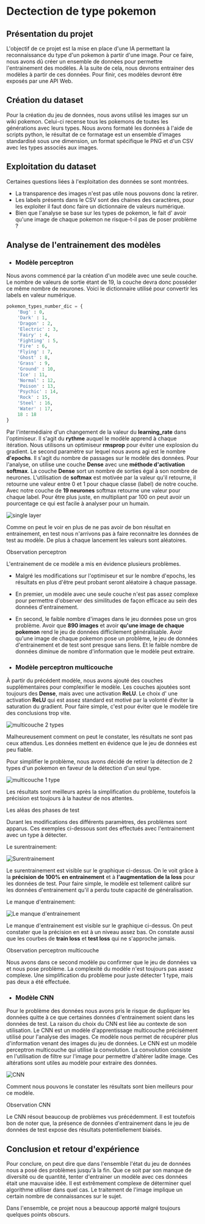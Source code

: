 # Dectection de type pokemon

## Présentation du projet

L'objectif de ce projet est la mise en place d'une IA permettant la reconnaissance du type d'un pokemon à partir d'une image.
Pour ce faire, nous avons dû créer un ensemble de données pour permettre l'entrainement des modèles.
À la suite de cela, nous devrons entrainer des modèles à partir de ces données.
Pour finir, ces modèles devront être exposés par une API Web.

## Création du dataset

Pour la création du jeu de données, nous avons utilisé les images sur un wiki pokemon.
Celui-ci recense tous les pokemons de toutes les générations avec leurs types.
Nous avons formaté les données à l'aide de scripts python, le résultat de ce formatage est un ensemble d'images standardisé sous une dimension, un format spécifique le PNG et d'un CSV avec les types associés aux images.

## Exploitation du dataset

Certaines questions liées à l'exploitation des données se sont montrées.

- La transparence des images n'est pas utile nous pouvons donc la retirer.
- Les labels présents dans le CSV sont des chaines des caractères, pour les exploiter il faut donc faire un dictionnaire de valeurs numérique.
- Bien que l'analyse se base sur les types de pokemon, le fait d' avoir qu'une image de chaque pokemon ne risque-t-il pas de poser problème ?

## Analyse de l'entrainement des modèles

- ### Modèle perceptron

Nous avons commencé par la création d'un modèle avec une seule couche.
Le nombre de valeurs de sortie étant de 19, la couche devra donc posséder ce même nombre de neurones.
Voici le dictionnaire utilisé pour convertir les labels en valeur numérique.

```py
pokemon_types_number_dic = {
    'Bug' : 0,
    'Dark' : 1,
    'Dragon' : 2,
    'Electric' : 3,
    'Fairy' : 4,
    'Fighting' : 5,
    'Fire' : 6,
    'Flying' : 7,
    'Ghost' : 8,
    'Grass' : 9,
    'Ground' : 10,
    'Ice' : 11,
    'Normal' : 12,
    'Poison' : 13,
    'Psychic' : 14,
    'Rock' : 15,
    'Steel' : 16,
    'Water' : 17,
    18 : 18
}
```

Par l'intermédiaire d'un changement de la valeur du **learning_rate** dans l'optimiseur. Il s'agit du **rythme** auquel le modèle apprend à chaque itération.
Nous utilisons un optimiseur **rmsprop** pour éviter une explosion du gradient.
Le second paramètre sur lequel nous avons agi est le nombre **d'epochs**. Il s'agit du nombre de passages sur le modèle des données.
Pour l'analyse, on utilise une couche **Dense** avec une **méthode d'activation softmax**.
La couche **Dense** sort un nombre de sorties égal à son nombre de neurones.
L'utilisation de **softmax** est motivée par la valeur qu'il retourne, il retourne une valeur entre 0 et 1 pour chaque classe (label) de notre couche. Avec notre couche de **19 neurones** softmax retourne une valeur pour chaque label.
Pour être plus juste, en multipliant par 100 on peut avoir un pourcentage ce qui est facile à analyser pour un humain.  

![single layer](presentation_resources/pokemon_linear_graph.png)

Comme on peut le voir en plus de ne pas avoir de bon résultat en entrainement, en test nous n'arrivons pas à faire reconnaitre les données de test au modèle.
De plus à chaque lancement les valeurs sont aléatoires.

Observation perceptron

L'entrainement de ce modèle a mis en évidence plusieurs problèmes.

- Malgré les modifications sur l'optimiseur et sur le nombre d'epochs, les résultats en plus d'être peut probant seront aléatoire à chaque passage.

- En premier, un modèle avec une seule couche n'est pas assez complexe pour permettre d'observer des similitudes de façon efficace au sein des données d'entrainement.

- En second, le faible nombre d'images dans le jeu données pose un gros problème. Avoir que **890 images** et avoir **qu'une image de chaque pokemon** rend le jeu de données difficilement généralisable. Avoir qu'une image de chaque pokemon pose un problème, le jeu de données d'entrainement et de test sont presque sans liens. Et le faible nombre de données diminue de nombre d'information que le modèle peut extraire.

- ### Modèle perceptron multicouche

À partir du précédent modèle, nous avons ajouté des couches supplémentaires pour complexifier le modèle.
Les couches ajoutées sont toujours des **Dense**, mais avec une activation **ReLU**.
Le choix d' une activation **ReLU** qui est assez standard est motivé par la volonté d'éviter la saturation du gradient. Pour faire simple, c'est pour éviter que le modèle tire des conclusions trop vite.

![multicouche 2 types](presentation_resources/pokemon_multi_layer_perceptron_2_types.png)

Malheureusement comment on peut le constater, les résultats ne sont pas ceux attendus. Les données mettent en évidence que le jeu de données est peu fiable.

Pour simplifier le problème, nous avons décidé de retirer la détection de 2 types d'un pokemon en faveur de la détection d'un seul type.

![multicouche 1 type](presentation_resources/pokemon_multi_layer_perceptron_1_types.png)

Les résultats sont meilleurs après la simplification du problème, toutefois la précision est toujours à la hauteur de nos attentes.

Les aléas des phases de test

Durant les modifications des différents paramètres, des problèmes sont apparus. Ces exemples ci-dessous sont des effectués avec l'entrainement avec un type à détecter.

Le surentrainement:

![Surentrainement](presentation_resources/pokemon_multi_layer_perceptron_1_types_overfiting.png)

Le surentrainement est visible sur le graphique ci-dessus.
On le voit grâce à la **précision de 100% en entrainement** et à **l'augmentation de la loss** pour les données de test.
Pour faire simple, le modèle est tellement calibré sur les données d'entrainement qu'il a perdu toute capacité de généralisation.

Le manque d'entrainement:

![Le manque d'entrainement](presentation_resources/pokemon_multi_layer_perceptron_1_types_underfiting.png)

Le manque d'entrainement est visible sur le graphique ci-dessus.
On peut constater que la précision en est à un niveau assez bas.
On constate aussi que les courbes de **train loss** et **test loss** qui ne s'approche jamais.

Observation perceptron multicouche

Nous avons dans ce second modèle pu confirmer que le jeu de données va et nous pose problème. La complexité du modèle n'est toujours pas assez complexe.
Une simplification du problème pour juste détecter 1 type, mais pas deux a été effectuée.

- ### Modèle CNN

Pour le problème des données nous avons pris le risque de dupliquer les données quitte à ce que certaines données d'entrainement soient dans les données de test.
La raison du choix du CNN est liée au contexte de son utilisation. Le CNN est un modèle d'apprentissage multicouche précisément utilisé pour l'analyse des images.
Ce modèle nous permet de récupérer plus d'information venant des images du jeu de données.
Le CNN est un modèle perceptron multicouche qui utilise la convolution.
La convolution consiste en l'utilisation de filtre sur l'image pour permettre d'altérer ladite image.
Ces altérations sont utiles au modèle pour extraire des données.

![CNN](presentation_resources/pokemon_cnn_graph.png)

Comment nous pouvons le constater les résultats sont bien meilleurs pour ce modèle.

Observation CNN

Le CNN résout beaucoup de problèmes vus précédemment. Il est toutefois bon de noter que, la présence de données d'entrainement dans le jeu de données de test expose des résultats potentiellement biaisés.

## Conclusion et retour d'expérience

Pour conclure, on peut dire que dans l'ensemble l'état du jeu de données nous a posé des problèmes jusqu'à la fin.
Que ce soit par son manque de diversité ou de quantité, tenter d'entrainer un modèle avec ces données était une mauvaise idée.
Il est extrêmement complexe de déterminer quel algorithme utiliser dans quel cas.
Le traitement de l'image implique un certain nombre de connaissances sur le sujet.

Dans l'ensemble, ce projet nous a beaucoup apporté malgré toujours quelques points obscurs.
